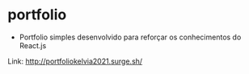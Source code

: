 # portfolio

* Portfolio simples desenvolvido para reforçar os conhecimentos do React.js


Link: http://portfoliokelvia2021.surge.sh/
